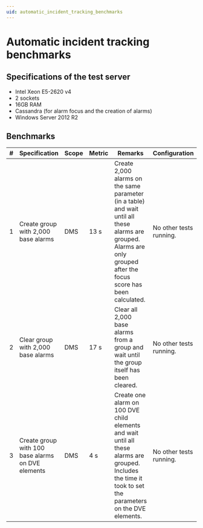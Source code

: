 ```yaml
---
uid: automatic_incident_tracking_benchmarks
---
```


# Automatic incident tracking benchmarks

## Specifications of the test server

- Intel Xeon E5-2620 v4
- 2 sockets
- 16GB RAM
- Cassandra (for alarm focus and the creation of alarms)
- Windows Server 2012 R2

## Benchmarks

| \# | Specification | Scope | Metric | Remarks | Configuration |
| -- | ------------- | ----- | ------ | ------- | ------------- |
| 1 | Create group with 2,000 base alarms | DMS | 13 s | Create 2,000 alarms on the same parameter (in a table) and wait until all these alarms are grouped. Alarms are only grouped after the focus score has been calculated. | No other tests running. |
| 2 | Clear group with 2,000 base alarms | DMS | 17 s | Clear all 2,000 base alarms from a group and wait until the group itself has been cleared. | No other tests running. |
| 3 | Create group with 100 base alarms on DVE elements | DMS | 4 s | Create one alarm on 100 DVE child elements and wait until all these alarms are grouped. Includes the time it took to set the parameters on the DVE elements. | No other tests running. |